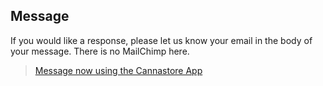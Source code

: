 
## Message

If you would like a response, please let us know your email in the body of your message. There is no MailChimp here.

> [Message now using the Cannastore App](https://cannastore.app/message)